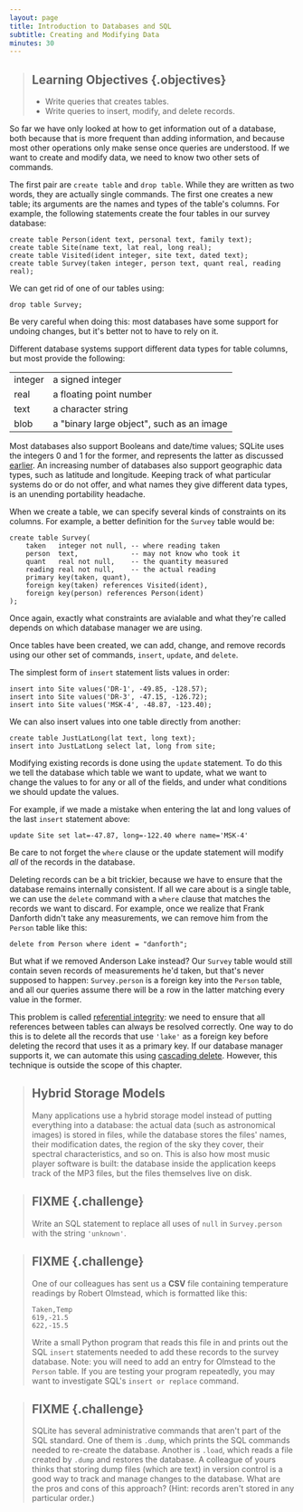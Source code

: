 ```yaml
---
layout: page
title: Introduction to Databases and SQL
subtitle: Creating and Modifying Data
minutes: 30
---
```

> ## Learning Objectives {.objectives}
> 
> *   Write queries that creates tables.
> *   Write queries to insert, modify, and delete records.

So far we have only looked at how to get information out of a database,
both because that is more frequent than adding information,
and because most other operations only make sense
once queries are understood.
If we want to create and modify data,
we need to know two other sets of commands.

The first pair are `create table` and `drop table`.
While they are written as two words,
they are actually single commands.
The first one creates a new table;
its arguments are the names and types of the table's columns.
For example,
the following statements create the four tables in our survey database:

~~~
create table Person(ident text, personal text, family text);
create table Site(name text, lat real, long real);
create table Visited(ident integer, site text, dated text);
create table Survey(taken integer, person text, quant real, reading real);
~~~

We can get rid of one of our tables using:

~~~
drop table Survey;
~~~

Be very careful when doing this:
most databases have some support for undoing changes,
but it's better not to have to rely on it.
  
Different database systems support different data types for table columns,
but most provide the following:

<table>
  <tr> <td>integer</td> <td>a signed integer</td> </tr>
  <tr> <td>real</td> <td>a floating point number</td> </tr>
  <tr> <td>text</td> <td>a character string</td> </tr>
  <tr> <td>blob</td> <td>a "binary large object", such as an image</td> </tr>
</table>

Most databases also support Booleans and date/time values;
SQLite uses the integers 0 and 1 for the former,
and represents the latter as discussed [earlier](#a:dates).
An increasing number of databases also support geographic data types,
such as latitude and longitude.
Keeping track of what particular systems do or do not offer,
and what names they give different data types,
is an unending portability headache.
  
When we create a table,
we can specify several kinds of constraints on its columns.
For example,
a better definition for the `Survey` table would be:

~~~
create table Survey(
    taken   integer not null, -- where reading taken
    person  text,             -- may not know who took it
    quant   real not null,    -- the quantity measured
    reading real not null,    -- the actual reading
    primary key(taken, quant),
    foreign key(taken) references Visited(ident),
    foreign key(person) references Person(ident)
);
~~~

Once again,
exactly what constraints are avialable
and what they're called
depends on which database manager we are using.

Once tables have been created,
we can add, change, and remove records using our other set of commands,
`insert`, `update`, and `delete`.

The simplest form of `insert` statement lists values in order:

~~~
insert into Site values('DR-1', -49.85, -128.57);
insert into Site values('DR-3', -47.15, -126.72);
insert into Site values('MSK-4', -48.87, -123.40);
~~~

We can also insert values into one table directly from another:

~~~
create table JustLatLong(lat text, long text);
insert into JustLatLong select lat, long from site;
~~~

Modifying existing records is done using the `update` statement.
To do this we tell the database which table we want to update,
what we want to change the values to for any or all of the fields,
and under what conditions we should update the values.

For example, if we made a mistake when entering the lat and long values
of the last `insert` statement above:

~~~
update Site set lat=-47.87, long=-122.40 where name='MSK-4'
~~~

Be care to not forget the `where` clause or the update statement will
modify *all* of the records in the database.

Deleting records can be a bit trickier,
because we have to ensure that the database remains internally consistent.
If all we care about is a single table,
we can use the `delete` command with a `where` clause
that matches the records we want to discard.
For example,
once we realize that Frank Danforth didn't take any measurements,
we can remove him from the `Person` table like this:

~~~
delete from Person where ident = "danforth";
~~~

But what if we removed Anderson Lake instead?
Our `Survey` table would still contain seven records
of measurements he'd taken,
but that's never supposed to happen:
`Survey.person` is a foreign key into the `Person` table,
and all our queries assume there will be a row in the latter
matching every value in the former.
  
This problem is called [referential integrity](../../gloss.html#referential-integrity):
we need to ensure that all references between tables can always be resolved correctly.
One way to do this is to delete all the records
that use `'lake'` as a foreign key
before deleting the record that uses it as a primary key.
If our database manager supports it,
we can automate this
using [cascading delete](../../gloss.html#cascading-delete).
However,
this technique is outside the scope of this chapter.

> ## Hybrid Storage Models
>
> Many applications use a hybrid storage model
> instead of putting everything into a database:
> the actual data (such as astronomical images) is stored in files,
> while the database stores the files' names,
> their modification dates,
> the region of the sky they cover,
> their spectral characteristics,
> and so on.
> This is also how most music player software is built:
> the database inside the application keeps track of the MP3 files,
> but the files themselves live on disk.

> ## FIXME {.challenge}
>
> Write an SQL statement to replace all uses of `null` in
> `Survey.person` with the string `'unknown'`.

> ## FIXME {.challenge}
>
> One of our colleagues has sent us a **CSV** file containing
> temperature readings by Robert Olmstead, which is formatted like
> this:
>
> ~~~
> Taken,Temp
> 619,-21.5
> 622,-15.5
> ~~~
>
> Write a small Python program that reads this file in and prints out
> the SQL `insert` statements needed to add these records to the
> survey database.  Note: you will need to add an entry for Olmstead
> to the `Person` table.  If you are testing your program repeatedly,
> you may want to investigate SQL's `insert or replace` command.

> ## FIXME {.challenge}
>
> SQLite has several administrative commands that aren't part of the
> SQL standard.  One of them is `.dump`, which prints the SQL commands
> needed to re-create the database.  Another is `.load`, which reads a
> file created by `.dump` and restores the database.  A colleague of
> yours thinks that storing dump files (which are text) in version
> control is a good way to track and manage changes to the database.
> What are the pros and cons of this approach?  (Hint: records aren't
> stored in any particular order.)

